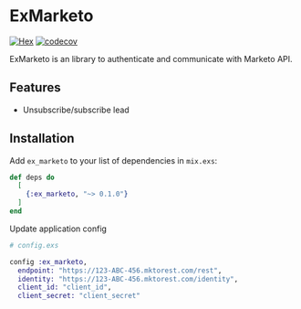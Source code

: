 # ExMarketo

[![Hex](https://img.shields.io/hexpm/v/ex_marketo)](https://hex.pm/packages/ex_marketo) [![codecov](https://codecov.io/gh/bumpah/ex_marketo/branch/main/graph/badge.svg?token=JDHE8SNYID)](https://codecov.io/gh/bumpah/ex_marketo)

ExMarketo is an library to authenticate and communicate with Marketo API.

## Features

- Unsubscribe/subscribe lead 

## Installation

Add `ex_marketo` to your list of dependencies in `mix.exs`:

```elixir
def deps do
  [
    {:ex_marketo, "~> 0.1.0"}
  ]
end
```

Update application config

```elixir
# config.exs

config :ex_marketo,
  endpoint: "https://123-ABC-456.mktorest.com/rest",
  identity: "https://123-ABC-456.mktorest.com/identity",
  client_id: "client_id",
  client_secret: "client_secret"
```

